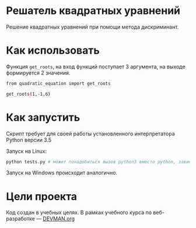 # Решатель квадратных уравнений

Решение квадратных уравнений при помощи метода дискриминант.
# Как использовать

Функция ```get_roots```, на вход функций поступает 3 аргумента, на выходе формируется 2 значения.
```bash
from quadratic_equation import get_roots

get_roots(1,-1,6)
```

# Как запустить

Скрипт требует для своей работы установленного интерпретатора Python версии 3.5

Запуск на Linux:

```bash
python tests.py # может понадобиться вызов python3 вместо python, зависит от настроек операционной системы
```

Запуск на Windows происходит аналогично.

# Цели проекта

Код создан в учебных целях. В рамках учебного курса по веб-разработке ― [DEVMAN.org](https://devman.org)
